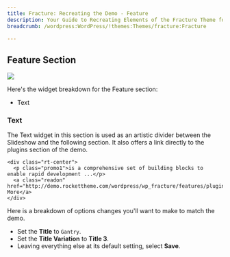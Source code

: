 ```yaml
---
title: Fracture: Recreating the Demo - Feature
description: Your Guide to Recreating Elements of the Fracture Theme for WordPress
breadcrumb: /wordpress:WordPress/!themes:Themes/fracture:Fracture

---
```


Feature Section
-----
![][demo3]

Here's the widget breakdown for the Feature section:

* Text

### Text
The Text widget in this section is used as an artistic divider between the Slideshow and the following section. It also offers a link directly to the plugins section of the demo.

~~~
<div class="rt-center">
  <p class="promo1">is a comprehensive set of building blocks to enable rapid development ...</p>
  <a class="readon" href="http://demo.rockettheme.com/wordpress/wp_fracture/features/plugins/">Read More</a>
</div>
~~~

Here is a breakdown of options changes you'll want to make to match the demo.

* Set the **Title** to `Gantry`.
* Set the **Title Variation** to **Title 3**.
* Leaving everything else at its default setting, select **Save**.

[demo3]: assets/wp_fracture_demo_3.jpeg